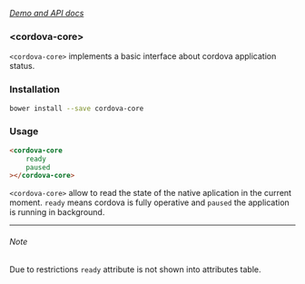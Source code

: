 _[Demo and API docs](https://adelarosab.github.io/cordova-core)_

### &lt;cordova-core&gt;
`<cordova-core>` implements a basic interface about cordova application status.

### Installation
```bash
bower install --save cordova-core
```

### Usage
```html
<cordova-core
    ready
    paused
></cordova-core>
```

`<cordova-core>` allow to read the state of the native aplication in the 
current moment. `ready` means cordova is fully operative and `paused` the 
application is running in background. 

---

###### Note
Due to restrictions `ready` attribute is not shown into attributes table.
